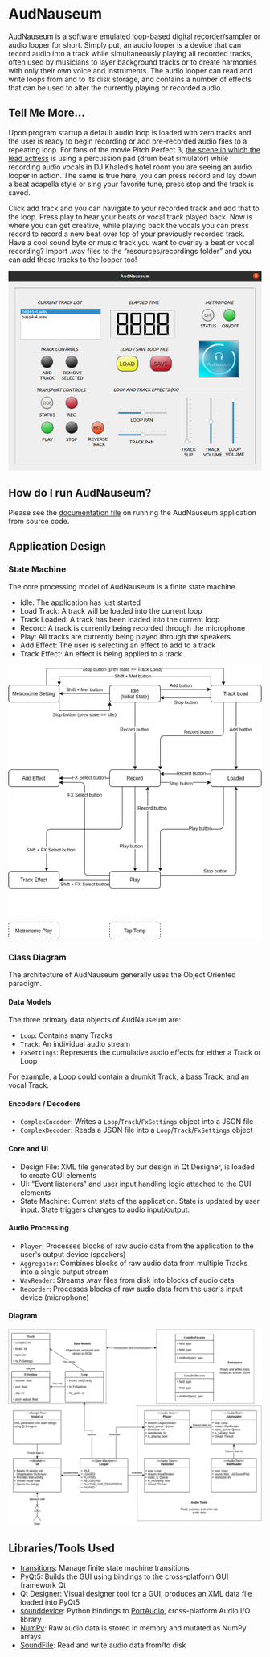 # AudNauseum

AudNauseum is a software emulated loop-based digital recorder/sampler or audio looper for short. Simply put, an audio looper is a device that can record audio into a track while simultaneously playing all recorded tracks, often used by musicians to layer background tracks or to create harmonies with only their own voice and instruments. The audio looper can read and write loops from and to its disk storage, and contains a number of effects that can be used to alter the currently playing or recorded audio.

## Tell Me More...

Upon program startup a default audio loop is loaded with zero tracks and the user is ready to begin recording or add pre-recorded audio files to a repeating loop. For fans of the movie Pitch Perfect 3, [the scene in which the lead actress](https://www.youtube.com/watch?v=yooREhMwzFc) is using a percussion pad (drum beat simulator) while recording audio vocals in DJ Khaled’s hotel room you are seeing an audio looper in action. The same is true here, you can press record and lay down a beat acapella style or sing your favorite tune, press stop and the track is saved.

Click add track and you can navigate to your recorded track and add that to the loop. Press play to hear your beats or vocal track played back. Now is where you can get creative, while playing back the vocals you can press record to record a new beat over top of your previously recorded track. Have a cool sound byte or music track you want to overlay a beat or vocal recording? Import .wav files to the “resources/recordings folder” and you can add those tracks to the looper too!

![AudNauseum GUI](docs/audnauseum.png)

## How do I run AudNauseum?

Please see the [documentation file](docs/Running_From_Source.md) on running the AudNauseum application from source code.

## Application Design

### State Machine

The core processing model of AudNauseum is a finite state machine.

- Idle: The application has just started
- Load Track: A track will be loaded into the current loop
- Track Loaded: A track has been loaded into the current loop
- Record: A track is currently being recorded through the microphone
- Play: All tracks are currently being played through the speakers
- Add Effect: The user is selecting an effect to add to a track
- Track Effect: An effect is being applied to a track

![State Machine diagram](docs/Finite_State_Diagram.png)

### Class Diagram

The architecture of AudNauseum generally uses the Object Oriented paradigm.

#### Data Models

The three primary data objects of AudNauseum are:

- `Loop`: Contains many Tracks
- `Track`: An individual audio stream
- `FxSettings`: Represents the cumulative audio effects for either a Track or Loop

For example, a Loop could contain a drumkit Track, a bass Track, and an vocal Track.

#### Encoders / Decoders

- `ComplexEncoder`: Writes a `Loop`/`Track`/`FxSettings` object into a JSON file
- `ComplexDecoder`: Reads a JSON file into a `Loop`/`Track`/`FxSettings` object

#### Core and UI

- Design File: XML file generated by our design in Qt Designer, is loaded to create GUI elements
- UI: "Event listeners" and user input handling logic attached to the GUI elements
- State Machine: Current state of the application. State is updated by user input. State triggers changes to audio input/output.

#### Audio Processing

- `Player`: Processes blocks of raw audio data from the application to the user's output device (speakers)
- `Aggregator`: Combines blocks of raw audio data from multiple Tracks into a single output stream
- `WavReader`: Streams .wav files from disk into blocks of audio data
- `Recorder`: Processes blocks of raw audio data from the user's input device (microphone)

#### Diagram

![UML Class Diagram](docs/UML_Class_Diagram.png)

## Libraries/Tools Used

- [transitions](https://pypi.org/project/transitions/): Manage finite state machine transitions
- [PyQt5](https://pypi.org/project/PyQt5/): Builds the GUI using bindings to the cross-platform GUI framework Qt
- Qt Designer: Visual designer tool for a GUI, produces an XML data file loaded into PyQt5
- [sounddevice](https://python-sounddevice.readthedocs.io/en/0.4.1/): Python bindings to [PortAudio](http://www.portaudio.com/), cross-platform Audio I/O library
- [NumPy](https://numpy.org/): Raw audio data is stored in memory and mutated as NumPy arrays
- [SoundFile](https://pypi.org/project/SoundFile/): Read and write audio data from/to disk
